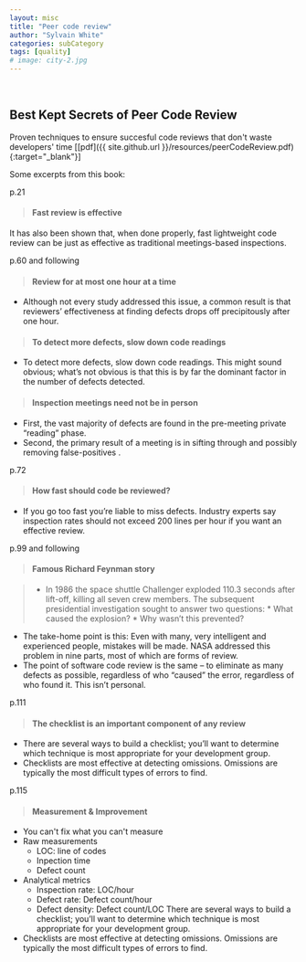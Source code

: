 ```yaml
---
layout: misc
title: "Peer code review"
author: "Sylvain White"
categories: subCategory
tags: [quality]
# image: city-2.jpg
---
```


<br/>

## Best Kept Secrets of Peer Code Review

Proven techniques to ensure succesful code reviews that don't waste developers' time 
[[pdf]({{ site.github.url }}/resources/peerCodeReview.pdf){:target="_blank"}]

Some excerpts from this book:

p.21 

> #### Fast review is effective 
It has also been shown that, when done properly, fast lightweight
code review can be just as effective as traditional meetings-based
inspections.

p.60 and following

> #### Review for at most one hour at a time
* Although not every study addressed this issue, a common result is that reviewers’ effectiveness at finding defects drops off precipitously after one hour.

> #### To detect more defects, slow down code readings
* To detect more defects, slow down code readings.
This might sound obvious; what’s not obvious is that this is by far the dominant factor in the number of defects detected.

> #### Inspection meetings need not be in person
* First, the vast majority of defects are found in the pre-meeting private “reading” phase. 
* Second, the primary result of a meeting is in sifting through and possibly removing false-positives .

p.72

> #### How fast should code be reviewed?
* If you go too fast you’re liable to miss defects. Industry experts say inspection rates should not exceed 200 lines per hour if you want an effective review. 

p.99 and following

> #### Famous Richard Feynman story

 > * In 1986 the space shuttle Challenger exploded 110.3 seconds after lift-off, killing all seven crew members. The subsequent presidential investigation sought to answer two questions: 
    * What caused the explosion?
    * Why wasn’t this prevented?
* The take-home point is this: Even with many, very intelligent and experienced people, mistakes will be made. NASA addressed this problem in nine parts, most of which are forms of review. 
* The point of software code review is the same – to eliminate as many defects as possible, regardless of who “caused” the error, regardless of who found it. This isn’t personal.

p.111

> #### The checklist is an important component of any review
* There are several ways to build a checklist; you’ll want to determine which technique is most appropriate for your development group.
* Checklists are most effective at detecting omissions. Omissions
are typically the most difficult types of errors to find.

p.115

> #### Measurement & Improvement
* You can't fix what you can't measure
* Raw measurements
    * LOC: line of codes
    * Inpection time
    * Defect count
* Analytical metrics
    * Inspection rate: LOC/hour
    * Defect rate: Defect count/hour
    * Defect density: Defect count/LOC
There are several ways to build a checklist; you’ll want to determine which technique is most appropriate for your development group.
* Checklists are most effective at detecting omissions. Omissions
are typically the most difficult types of errors to find.